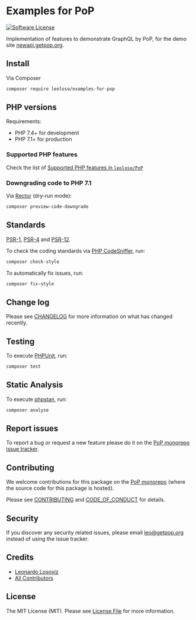 # Examples for PoP

<!-- [![Build Status][ico-travis]][link-travis] -->
<!-- [![Quality Score][ico-code-quality]][link-code-quality] -->
[![Software License][ico-license]](LICENSE.md)

<!--
[![Latest Version on Packagist][ico-version]][link-packagist]
[![Coverage Status][ico-scrutinizer]][link-scrutinizer]
[![Total Downloads][ico-downloads]][link-downloads]
-->

Implementation of features to demonstrate GraphQL by PoP, for the demo site [newapi.getpop.org](https://newapi.getpop.org).

## Install

Via Composer

``` bash
composer require leoloso/examples-for-pop
```

<!--
## Usage

``` php
```
-->

## PHP versions

Requirements:

- PHP 7.4+ for development
- PHP 7.1+ for production

### Supported PHP features

Check the list of [Supported PHP features in `leoloso/PoP`](https://github.com/leoloso/PoP/#supported-php-features)

### Downgrading code to PHP 7.1

Via [Rector](https://github.com/rectorphp/rector) (dry-run mode):

```bash
composer preview-code-downgrade
```

## Standards

[PSR-1](https://www.php-fig.org/psr/psr-1), [PSR-4](https://www.php-fig.org/psr/psr-4) and [PSR-12](https://www.php-fig.org/psr/psr-12).

To check the coding standards via [PHP CodeSniffer](https://github.com/squizlabs/PHP_CodeSniffer), run:

``` bash
composer check-style
```

To automatically fix issues, run:

``` bash
composer fix-style
```

## Change log

Please see [CHANGELOG](CHANGELOG.md) for more information on what has changed recently.

## Testing

To execute [PHPUnit](https://phpunit.de/), run:

``` bash
composer test
```

## Static Analysis

To execute [phpstan](https://github.com/phpstan/phpstan), run:

``` bash
composer analyse
```

## Report issues

To report a bug or request a new feature please do it on the [PoP monorepo issue tracker](https://github.com/leoloso/PoP/issues).

## Contributing

We welcome contributions for this package on the [PoP monorepo](https://github.com/leoloso/PoP) (where the source code for this package is hosted).

Please see [CONTRIBUTING](CONTRIBUTING.md) and [CODE_OF_CONDUCT](CODE_OF_CONDUCT.md) for details.

## Security

If you discover any security related issues, please email leo@getpop.org instead of using the issue tracker.

## Credits

- [Leonardo Losoviz][link-author]
- [All Contributors][link-contributors]

## License

The MIT License (MIT). Please see [License File](LICENSE.md) for more information.

[ico-version]: https://img.shields.io/packagist/v/leoloso/examples-for-pop.svg?style=flat-square
[ico-license]: https://img.shields.io/badge/license-MIT-brightgreen.svg?style=flat-square
[ico-travis]: https://img.shields.io/travis/leoloso/examples-for-pop/master.svg?style=flat-square
[ico-scrutinizer]: https://img.shields.io/scrutinizer/coverage/g/leoloso/examples-for-pop.svg?style=flat-square
[ico-code-quality]: https://img.shields.io/scrutinizer/g/leoloso/examples-for-pop.svg?style=flat-square
[ico-downloads]: https://img.shields.io/packagist/dt/leoloso/examples-for-pop.svg?style=flat-square

[link-packagist]: https://packagist.org/packages/leoloso/examples-for-pop
[link-travis]: https://travis-ci.org/leoloso/examples-for-pop
[link-scrutinizer]: https://scrutinizer-ci.com/g/leoloso/examples-for-pop/code-structure
[link-code-quality]: https://scrutinizer-ci.com/g/leoloso/examples-for-pop
[link-downloads]: https://packagist.org/packages/leoloso/examples-for-pop
[link-author]: https://github.com/leoloso
[link-contributors]: ../../contributors
